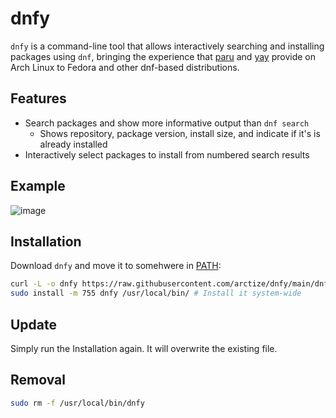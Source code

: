 # dnfy

`dnfy` is a command-line tool that allows interactively searching and installing
packages using `dnf`, bringing the experience that
[paru](https://github.com/Morganamilo/paru) and
[yay](https://github.com/Jguer/yay) provide on Arch Linux to Fedora and other dnf-based distributions.

## Features

- Search packages and show more informative output than `dnf search`
    - Shows repository, package version, install size, and indicate if it's is
      already installed
- Interactively select packages to install from numbered search results

## Example
![image](https://github.com/user-attachments/assets/73ed0b23-1087-4318-a53b-acd5590cb2a2)

## Installation

Download `dnfy` and move it to somehwere in [PATH](https://www.baeldung.com/linux/path-variable):

```sh
curl -L -o dnfy https://raw.githubusercontent.com/arctize/dnfy/main/dnfy
sudo install -m 755 dnfy /usr/local/bin/ # Install it system-wide
```

## Update

Simply run the Installation again. It will overwrite the existing file.

## Removal

```sh
sudo rm -f /usr/local/bin/dnfy
```
